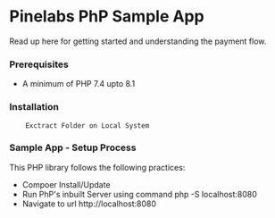 # Pinelabs PhP Sample App

Read up here for getting started and understanding the payment flow.

### Prerequisites
- A minimum of PHP 7.4 upto 8.1


### Installation 

```
    Exctract Folder on Local System
```


### Sample App - Setup Process
This PHP library follows the following practices:

- Compoer Install/Update
- Run PhP's inbuilt Server using command php -S localhost:8080
- Navigate to url http://localhost:8080